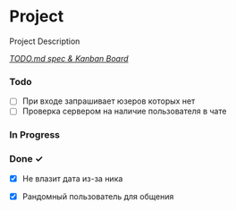 # Project

Project Description

<em>[TODO.md spec & Kanban Board](https://bit.ly/3fCwKfM)</em>

### Todo

- [ ] При входе запрашивает юзеров которых нет  
- [ ] Проверка сервером на наличие пользователя в чате  

### In Progress


### Done ✓

- [x] Не влазит дата из-за ника  
- [x] Рандомный пользователь для общения  

